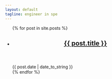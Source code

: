 ```yaml
---
layout: default
tagline: engineer in spe
---
```


<!-- {% include JB/setup %} -->

<!-- 
<ul class="posts">
  {% for post in site.posts %}
    <li><span>{{ post.date | date_to_string }}</span> &raquo; <a href="{{ BASE_PATH }}{{ post.url }}">{{ post.title }}</a></li>
  {% endfor %}
</ul> -->

<ul id="posts">
  {% for post in site.posts %}
  <li>
    <article class="post">
      <header>
        <h2 class="post-title"><a class="post-title-url" href="{{ post.url }}">{{ post.title }}</a></h2>
      </header>
      <time class="post-date">{{ post.date | date_to_string }}</time>
    </article>
  </li>
  {% endfor %}
</ul>
